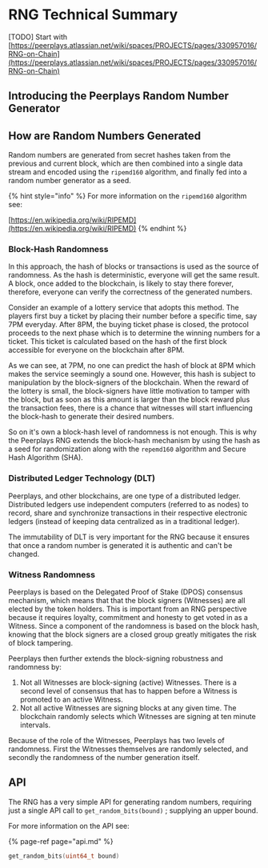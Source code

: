 # RNG Technical Summary

\[TODO\] Start with [https://peerplays.atlassian.net/wiki/spaces/PROJECTS/pages/330957016/RNG-on-Chain](https://peerplays.atlassian.net/wiki/spaces/PROJECTS/pages/330957016/RNG-on-Chain)

## Introducing the Peerplays Random Number Generator <a id="RandomNumberGenerationonPeerplays-howit&apos;sdone?-HowisRNGgenerated"></a>



## How are Random Numbers Generated <a id="RandomNumberGenerationonPeerplays-howit&apos;sdone?-HowisRNGgenerated"></a>

Random numbers are generated from secret hashes taken from the previous and current block, which are then combined into a single data stream and encoded using the  `ripemd160` algorithm, and finally fed into a random number generator as a seed.

{% hint style="info" %}
For more information on the `ripemd160` algorithm see:

[https://en.wikipedia.org/wiki/RIPEMD](https://en.wikipedia.org/wiki/RIPEMD)
{% endhint %}

### **Block-Hash Randomness**

In this approach, the hash of blocks or transactions is used as the source of randomness. As the hash is deterministic, everyone will get the same result. A block, once added to the blockchain, is likely to stay there forever, therefore, everyone can verify the correctness of the generated numbers.

Consider an example of a lottery service that adopts this method. The players first buy a ticket by placing their number before a specific time, say 7PM everyday. After 8PM, the buying ticket phase is closed, the protocol proceeds to the next phase which is to determine the winning numbers for a ticket. This ticket is calculated based on the hash of the first block accessible for everyone on the blockchain after 8PM. 

As we can see, at 7PM, no one can predict the hash of block at 8PM which makes the service seemingly a sound one. However, this hash is subject to manipulation by the block-signers of the blockchain. When the reward of the lottery is small, the block-signers have little motivation to tamper with the block, but as soon as this amount is larger than the block reward plus the transaction fees, there is a chance that witnesses will start influencing the block-hash to generate their desired numbers. 

So on it's own a block-hash level of randomness is not enough. This is why the Peerplays RNG extends the block-hash mechanism by using the hash as a seed for randomization along with the `repemd160` algorithm and Secure Hash Algorithm \(SHA\).

### Distributed Ledger Technology \(DLT\)

Peerplays, and other blockchains, are one type of a distributed ledger. Distributed ledgers use independent computers \(referred to as nodes\) to record, share and synchronize transactions in their respective electronic ledgers \(instead of keeping data centralized as in a traditional ledger\). 

The immutability of DLT is very important for the RNG because it ensures that once a random number is generated it is authentic and can't be changed.

### Witness Randomness

Peerplays is based on the Delegated Proof of Stake \(DPOS\) consensus mechanism, which means that that the block signers \(Witnesses\) are all elected by the token holders. This is important from an RNG perspective because it requires loyalty, commitment and honesty to get voted in as a Witness. Since a component of the randomness is based on the block hash, knowing that the block signers are a closed group greatly mitigates the risk of block tampering.

Peerplays then further extends the block-signing robustness and randomness by:

1. Not all Witnesses are block-signing \(active\) Witnesses. There is a second level of consensus that has to happen before a Witness is promoted to an active Witness.
2. Not all active Witnesses are signing blocks at any given time. The blockchain randomly selects which Witnesses are signing at ten minute intervals.

Because of the role of the Witnesses, Peerplays has two levels of randomness. First the Witnesses themselves are randomly selected, and secondly the randomness of the number generation itself. 

## API

The RNG has a very simple API for generating random numbers,  requiring just a single API call to `get_random_bits(bound)` ; supplying an upper bound.

For more information on the API see:

{% page-ref page="api.md" %}



```cpp
get_random_bits(uint64_t bound) 
```

